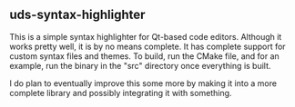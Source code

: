 ## uds-syntax-highlighter

This is a simple syntax highlighter for Qt-based code editors. Although it works pretty well, it is by no means complete. It has complete support for custom syntax files and themes. To build, run the CMake file, and for an example, run the binary in the "src" directory once everything is built.

I do plan to eventually improve this some more by making it into a more complete library and possibly integrating it with something.
